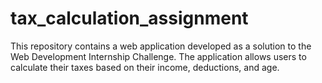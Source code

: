 # tax_calculation_assignment
This repository contains a web application developed as a solution to the Web Development Internship Challenge. The application allows users to calculate their taxes based on their income, deductions, and age.
